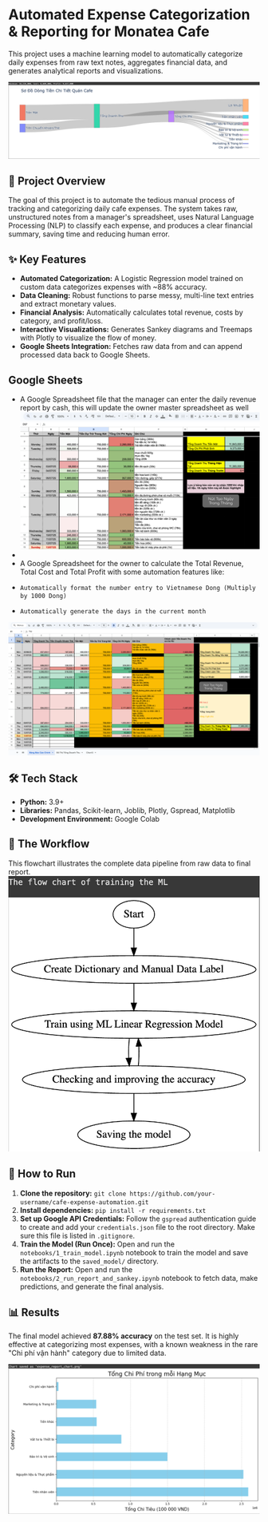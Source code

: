 # Automated Expense Categorization & Reporting for Monatea Cafe

This project uses a machine learning model to automatically categorize daily expenses from raw text notes, aggregates financial data, and generates analytical reports and visualizations.

![Final Sankey Diagram](assets/Sankey_Diagram.png)

## 🎯 Project Overview
The goal of this project is to automate the tedious manual process of tracking and categorizing daily cafe expenses. The system takes raw, unstructured notes from a manager's spreadsheet, uses Natural Language Processing (NLP) to classify each expense, and produces a clear financial summary, saving time and reducing human error.

## ✨ Key Features
* **Automated Categorization:** A Logistic Regression model trained on custom data categorizes expenses with ~88% accuracy.
* **Data Cleaning:** Robust functions to parse messy, multi-line text entries and extract monetary values.
* **Financial Analysis:** Automatically calculates total revenue, costs by category, and profit/loss.
* **Interactive Visualizations:** Generates Sankey diagrams and Treemaps with Plotly to visualize the flow of money.
* **Google Sheets Integration:** Fetches raw data from and can append processed data back to Google Sheets.

## Google Sheets
* A Google Spreadsheet file that the manager can enter the daily revenue report by cash, this will update the owner master spreadsheet as well
![Manager Report](assets/Manager_Daily_Report.png)
* 
* A Google Spreadsheet for the owner to calculate the Total Revenue, Total Cost and Total Profit with some automation features like:
*     Automatically format the number entry to Vietnamese Dong (Multiply by 1000 Dong)
*     Automatically generate the days in the current month
![Owner Master Spreadsheet](assets/Owner_Revenue_Report.png)
## 🛠️ Tech Stack
* **Python:** 3.9+
* **Libraries:** Pandas, Scikit-learn, Joblib, Plotly, Gspread, Matplotlib
* **Development Environment:** Google Colab

## 🚀 The Workflow
This flowchart illustrates the complete data pipeline from raw data to final report.
![Project Flowchart](assets/ML_Workflow.png)

## 📂 How to Run
1.  **Clone the repository:**
    `git clone https://github.com/your-username/cafe-expense-automation.git`
2.  **Install dependencies:**
    `pip install -r requirements.txt`
3.  **Set up Google API Credentials:**
    Follow the `gspread` authentication guide to create and add your `credentials.json` file to the root directory. Make sure this file is listed in `.gitignore`.
4.  **Train the Model (Run Once):**
    Open and run the `notebooks/1_train_model.ipynb` notebook to train the model and save the artifacts to the `saved_model/` directory.
5.  **Run the Report:**
    Open and run the `notebooks/2_run_report_and_sankey.ipynb` notebook to fetch data, make predictions, and generate the final analysis.

## 📊 Results
The final model achieved **87.88% accuracy** on the test set. It is highly effective at categorizing most expenses, with a known weakness in the rare "Chi phí vận hành" category due to limited data.

![Final Bar Chart](assets/Bar_Graph.png)
